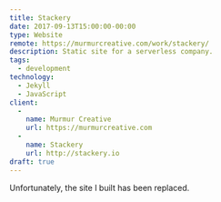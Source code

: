 ```yaml
---
title: Stackery
date: 2017-09-13T15:00:00-00:00
type: Website
remote: https://murmurcreative.com/work/stackery/
description: Static site for a serverless company.
tags:
  - development
technology:
  - Jekyll
  - JavaScript
client:
  -
    name: Murmur Creative
    url: https://murmurcreative.com
  -
    name: Stackery
    url: http://stackery.io
draft: true
---
```


Unfortunately, the site I built has been replaced.
